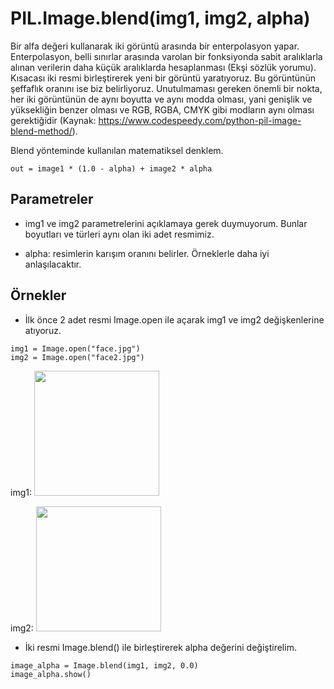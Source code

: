 # PIL.Image.blend(img1, img2, alpha)

Bir alfa değeri kullanarak iki görüntü arasında bir enterpolasyon yapar. Enterpolasyon, belli sınırlar arasında varolan bir fonksiyonda sabit 
aralıklarla alınan verilerin daha küçük aralıklarda hesaplanması (Ekşi sözlük yorumu). Kısacası iki resmi birleştirerek yeni bir görüntü yaratıyoruz. Bu görüntünün
şeffaflık oranını ise biz belirliyoruz.
Unutulmaması gereken önemli bir nokta, her iki görüntünün de aynı boyutta ve aynı modda olması, yani genişlik ve yüksekliğin benzer olması 
ve RGB, RGBA, CMYK gibi modların aynı olması gerektiğidir (Kaynak: https://www.codespeedy.com/python-pil-image-blend-method/). <br>

Blend yönteminde kullanılan matematiksel denklem.

```
out = image1 * (1.0 - alpha) + image2 * alpha
```

## Parametreler
* img1 ve img2 parametrelerini açıklamaya gerek duymuyorum. Bunlar boyutları ve türleri aynı olan iki adet resmimiz.

* alpha: resimlerin karışım oranını belirler. Örneklerle daha iyi anlaşılacaktır.


## Örnekler
* İlk önce 2 adet resmi Image.open ile açarak img1 ve img2 değişkenlerine atıyoruz.
```
img1 = Image.open("face.jpg")
img2 = Image.open("face2.jpg")
```
img1:
<img src="https://user-images.githubusercontent.com/25556230/103141973-d80fe780-470d-11eb-960e-ecb20c7bfa9d.jpg" width=200 height=200>

img2:
<img src="https://user-images.githubusercontent.com/25556230/103141975-da724180-470d-11eb-8f9f-ccf46697134b.jpg" width=200 height=200>


* İki resmi Image.blend() ile birleştirerek alpha değerini değiştirelim.
```
image_alpha = Image.blend(img1, img2, 0.0)
image_alpha.show()
```
